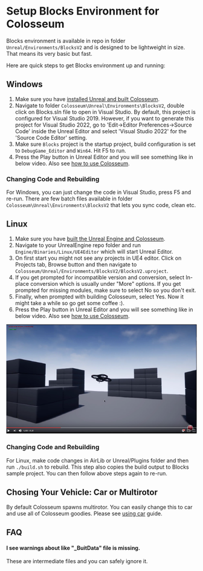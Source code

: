 
# Setup Blocks Environment for Colosseum

Blocks environment is available in repo in folder `Unreal/Environments/BlocksV2` and is designed to be lightweight in size. That means its very basic but fast.

Here are quick steps to get Blocks environment up and running:

## Windows

1. Make sure you have [installed Unreal and built Colosseum](build_windows.md).
2. Navigate to folder `Colosseum\Unreal\Environments\BlocksV2`, double click on Blocks.sln file to open in Visual Studio. By default, this project is configured for Visual Studio 2019. However, if you want to generate this project for Visual Studio 2022, go to 'Edit->Editor Preferences->Source Code' inside the Unreal Editor and select 'Visual Studio 2022' for the 'Source Code Editor' setting.
3. Make sure `Blocks` project is the startup project, build configuration is set to `DebugGame_Editor` and `Win64`. Hit F5 to run.
4. Press the Play button in Unreal Editor and you will see something like in below video. Also see [how to use Colosseum](https://github.com/CodexLabsLLC/Colosseum/#how-to-use-it).

### Changing Code and Rebuilding
For Windows, you can just change the code in Visual Studio, press F5 and re-run. There are few batch files available in folder `Colosseum\Unreal\Environments\BlocksV2` that lets you sync code, clean etc.

## Linux
1. Make sure you have [built the Unreal Engine and Colosseum](build_linux.md).
2. Navigate to your UnrealEngine repo folder and run `Engine/Binaries/Linux/UE4Editor` which will start Unreal Editor.
3. On first start you might not see any projects in UE4 editor. Click on Projects tab, Browse button and then navigate to `Colosseum/Unreal/Environments/BlocksV2/BlocksV2.uproject`. 
4. If you get prompted for incompatible version and conversion, select In-place conversion which is usually under "More" options. If you get prompted for missing modules, make sure to select No so you don't exit. 
5. Finally, when prompted with building Colosseum, select Yes. Now it might take a while so go get some coffee :).
6. Press the Play button in Unreal Editor and you will see something like in below video. Also see [how to use Colosseum](https://github.com/CodexLabsLLC/Colosseum/#how-to-use-it).

[![Blocks Demo Video](images/blocks_video.png)](https://www.youtube.com/watch?v=-r_QGaxMT4A)

### Changing Code and Rebuilding
For Linux, make code changes in AirLib or Unreal/Plugins folder and then run `./build.sh` to rebuild. This step also copies the build output to Blocks sample project. You can then follow above steps again to re-run.

## Chosing Your Vehicle: Car or Multirotor
By default Colosseum spawns multirotor. You can easily change this to car and use all of Colosseum goodies. Please see [using car](using_car.md) guide.

## FAQ
#### I see warnings about like "_BuitData" file is missing. 
These are intermediate files and you can safely ignore it.
